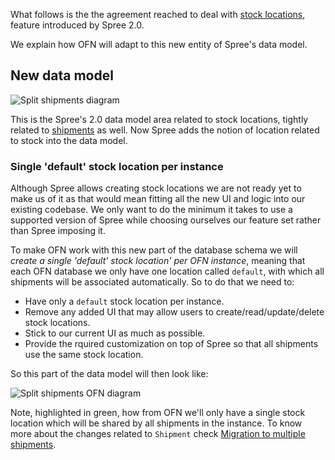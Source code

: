 What follows is the the agreement reached to deal with [stock locations](https://guides.spreecommerce.org/release_notes/spree_2_0_0.html#split-shipments), feature introduced by Spree 2.0.

We explain how OFN will adapt to this new entity of Spree's data model.

## New data model

![Split shipments diagram](https://github.com/openfoodfoundation/openfoodnetwork/wiki/split_shipments_diagram.jpg)

This is the Spree's 2.0 data model area related to stock locations, tightly related to [shipments](https://github.com/openfoodfoundation/openfoodnetwork/wiki/Spree-Upgrade:-Migration-to-multiple-shipments) as well. Now Spree adds the notion of location related to stock into the data model.

### Single 'default' stock location per instance

Although Spree allows creating stock locations we are not ready yet to make us of it as that would mean fitting all the new UI and logic into our existing codebase. We only want to do the minimum it takes to use a supported version of Spree while choosing ourselves our feature set rather than Spree imposing it.

To make OFN work with this new part of the database schema we will *create a single 'default' stock location' per OFN instance*, meaning that each OFN database we only have one location called `default`, with which all shipments will be associated automatically. So to do that we need to:

* Have only a `default` stock location per instance.
* Remove any added UI that may allow users to create/read/update/delete stock locations.
* Stick to our current UI as much as possible.
* Provide the rquired customization on top of Spree so that all shipments use the same stock location.

So this part of the data model will then look like:

![Split shipments OFN diagram](https://github.com/openfoodfoundation/openfoodnetwork/wiki/split_shipments_ofn_diagram.jpg)

Note, highlighted in green, how from OFN we'll only have a single stock location which will be shared by all shipments in the instance. To know more about the changes related to `Shipment` check [Migration to multiple shipments](https://github.com/openfoodfoundation/openfoodnetwork/wiki/Spree-Upgrade:-Migration-to-multiple-shipments).

